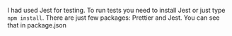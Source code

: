 I had used Jest for testing. To run tests you need to install Jest or just type ```npm install```. 
There are just few packages: Prettier and Jest. You can see that in package.json